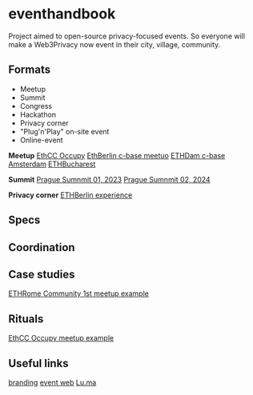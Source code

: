 # eventhandbook

Project aimed to open-source privacy-focused events. So everyone will make a Web3Privacy now event in their city, village, community.

## Formats

- Meetup
- Summit
- Congress
- Hackathon
- Privacy corner
- "Plug'n'Play" on-site event
- Online-event

**Meetup**
[EthCC Occupy](https://web3privacy.info/event/m24bru)
[EthBerlin c-base meetuo](https://web3privacy.info/event/m24ber)
[ETHDam c-base Amsterdam](https://web3privacy.info/event/m24ams)
[ETHBucharest](https://web3privacy.info/event/m24buc)

**Summit**
[Prague Sumnmit 01, 2023](http://prague22.web3privacy.info)
[Prague Sumnmit 02, 2024](https://summit.web3privacy.info)

**Privacy corner**
[ETHBerlin experience](https://c24ber.web3privacy.info)

## Specs

## Coordination

## Case studies
[ETHRome Community 1st meetup example](https://mirror.xyz/0x0f1F3DAf416B74DB3DE55Eb4D7513a80F4841073/bzv735Bc1zak7Yi-NcxWavMQKgt2ANXQtpkrSp8Xg3o)

## Rituals

[EthCC Occupy meetup example](https://hackmd.io/Y82W7109RgqcXmwbori5hg?view#How-would-it-work)

## Useful links

[branding](https://github.com/web3privacy/brand/tree/main)
[event web](http://web3privacy.info/events/)
[Lu.ma](http://lu.ma/web3privacy)
